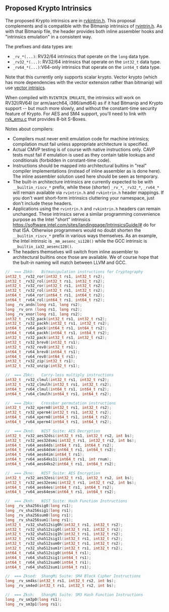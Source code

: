 ##	Proposed Krypto Intrinsics

The proposed Krypto intrinsics are in [rvkintrin.h](rvkintrin.h).
This proposal complements and is compatible with the Bitmanip intrinsics of
[rvintrin.h](https://github.com/riscv/riscv-bitmanip/blob/master/cproofs/rvintrin.h).
As with that Bitmanip file, the header provides both inline assembler hooks 
and "intrinsics emulation" in a consistent way.

The prefixes and data types are:

* `_rv_*(...)`: RV32/64 intrinsics that operate on the `long` data type.
* `_rv32_*(...)`:  RV32/64 intrinsics that operate on the `int32_t` data type.
* `_rv64_*(...)`:V64-only intrinsics that operate on the `int64_t` data type.

Note that this currently only supports scalar krypto. Vector krypto
(which has more dependencies with the vector extension rather than bitmanip)
will use [vector intrisics](https://github.com/riscv/rvv-intrinsic-doc).

When compiled with `RVINTRIN_EMULATE`, the intrinsics will work on 
RV32I/RV64I (or arm/aarch64, i386/amd64) as if it had Bitmanip and Krypto
support -- but much more slowly, and without the constant-time security 
feature of Krypto. For AES and SM4 support, you'll need to link with 
[rvk_emu.c](rvk_emu.c) that provides 8-bit S-Boxes. 

Notes about compilers:

*	Compilers must never emit emulation code for machine intrinsics;
	compilation must fail unless appropriate architecture is specified.
*	Actual CMVP testing is of course with native instructions only.
	CAVP tests must fail if emulation is used as they contain table
	lookups and conditionals (forbidden in constant-time code).
*	Instructions should be mapped into architectural bultins in "real"
	compiler implementations (instead of inline assembler as is done here).
	The inline assembler solution used here should be seen as temporary.
*	The built-in architecture intrinsics are currently expected to be with 
	`__builtin_riscv_*` prefix, while these (shorter) `_rv_*`, `_rv32_*`, 
	`_rv64_*` will remain available via `rvintrin.h` and `rvkintrin.h`
	header mappings. If you don't want short-form intrinsics cluttering 
	your namespace, just don't include these headers.
*	Applications using the `rvintrin.h` and `rvkintrin.h` headers can remain
	unchanged. These intrinsics serve a similar programming convenience
	purpose as the Intel "short" intrinsics
	https://software.intel.com/sites/landingpage/IntrinsicsGuide/# do for that
	ISA. Otherwise programmers would no doubt shorten the `__builtin_riscv_*`
	prefix in various ways themselves. As an example, the Intel intrinsic 
	is `_mm_aesenc_si128()` 
	while the GCC intrinsic is `__builtin_ia32_aesenc128()`.	
*	The headers themselves will switch from inline assembler to
	architectural builtins once those are available. We of course hope that
	the bult-in naming will match between LLVM and GCC.

```C
//	===	Zbkb:	Bitmanipulation instructions for Cryptography
int32_t _rv32_ror(int32_t rs1, int32_t rs2);
int32_t _rv32_rol(int32_t rs1, int32_t rs2);
int32_t _rv32_ror(int32_t rs1, int32_t rs2);
int32_t _rv32_rol(int32_t rs1, int32_t rs2);
int64_t _rv64_ror(int64_t rs1, int64_t rs2);
int64_t _rv64_rol(int64_t rs1, int64_t rs2);
long _rv_andn(long rs1, long rs2);
long _rv_orn (long rs1, long rs2);
long _rv_xnor(long rs1, long rs2);
int32_t _rv32_pack(int32_t rs1, int32_t rs2);
int32_t _rv32_packh(int32_t rs1, int32_t rs2);
int64_t _rv64_pack(int64_t rs1, int64_t rs2);
int64_t _rv64_packh(int64_t rs1, int64_t rs2);
int32_t _rv32_pack(int32_t rs1, int32_t rs2);
int32_t _rv32_brev8(int32_t rs1);
int32_t _rv32_rev8(int32_t rs1);
int64_t _rv64_brev8(int64_t rs1);
int64_t _rv64_rev8(int64_t rs1);
int32_t _rv32_zip(int32_t rs1);
int32_t _rv32_unzip(int32_t rs1);

//	===	Zbkc:	Carry-less multiply instructions
int32_t _rv32_clmul(int32_t rs1, int32_t rs2);
int32_t _rv32_clmulh(int32_t rs1, int32_t rs2);
int64_t _rv64_clmul(int64_t rs1, int64_t rs2);
int64_t _rv64_clmulh(int64_t rs1, int64_t rs2);

//	===	Zbkx:	Crossbar permutation instructions
int32_t _rv32_xperm8(int32_t rs1, int32_t rs2);
int32_t _rv32_xperm4(int32_t rs1, int32_t rs2);
int64_t _rv64_xperm8(int64_t rs1, int64_t rs2);
int64_t _rv64_xperm4(int64_t rs1, int64_t rs2);

//	===	Zknd:	NIST Suite: AES Decryption
int32_t _rv32_aes32dsi(int32_t rs1, int32_t rs2, int bs);
int32_t _rv32_aes32dsmi(int32_t rs1, int32_t rs2, int bs);
int64_t _rv64_aes64ds(int64_t rs1, int64_t rs2);
int64_t _rv64_aes64dsm(int64_t rs1, int64_t rs2);
int64_t _rv64_aes64im(int64_t rs1);
int64_t _rv64_aes64ks1i(int64_t rs1, int rnum);
int64_t _rv64_aes64ks2(int64_t rs1, int64_t rs2);

//	===	Zkne:	NIST Suite: AES Encryption
int32_t _rv32_aes32esi(int32_t rs1, int32_t rs2, int bs);
int32_t _rv32_aes32esmi(int32_t rs1, int32_t rs2, int bs);
int64_t _rv64_aes64es(int64_t rs1, int64_t rs2);
int64_t _rv64_aes64esm(int64_t rs1, int64_t rs2);

//	===	Zknh:	NIST Suite: Hash Function Instructions
long _rv_sha256sig0(long rs1);
long _rv_sha256sig1(long rs1);
long _rv_sha256sum0(long rs1);
long _rv_sha256sum1(long rs1);
int32_t _rv32_sha512sig0h(int32_t rs1, int32_t rs2);
int32_t _rv32_sha512sig0l(int32_t rs1, int32_t rs2);
int32_t _rv32_sha512sig1h(int32_t rs1, int32_t rs2);
int32_t _rv32_sha512sig1l(int32_t rs1, int32_t rs2);
int32_t _rv32_sha512sum0r(int32_t rs1, int32_t rs2);
int32_t _rv32_sha512sum1r(int32_t rs1, int32_t rs2);
int64_t _rv64_sha512sig0(int64_t rs1);
int64_t _rv64_sha512sig1(int64_t rs1);
int64_t _rv64_sha512sum0(int64_t rs1);
int64_t _rv64_sha512sum1(int64_t rs1);

//	===	Zksed:	ShangMi Suite: SM4 Block Cipher Instructions
long _rv_sm4ks(int32_t rs1, int32_t rs2, int bs);
long _rv_sm4ed(int32_t rs1, int32_t rs2, int bs);

//	===	Zksh:	ShangMi Suite: SM3 Hash Function Instructions
long _rv_sm3p0(long rs1);
long _rv_sm3p1(long rs1);
```
